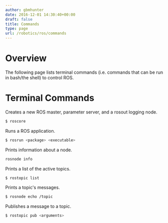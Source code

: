 ```yaml
---
author: gbmhunter
date: 2016-12-01 14:30:40+00:00
draft: false
title: Commands
type: page
url: /robotics/ros/commands
---
```


# Overview

The following page lists terminal commands (i.e. commands that can be run in bash/the shell) to control ROS.

# Terminal Commands

Creates a new ROS master, parameter server, and a rosout logging node.

```sh    
$ roscore
```

Runs a ROS application.

```sh
$ rosrun <package> <executable> 
```

Prints information about a node.

```sh    
rosnode info
```

Prints a list of the active topics.

```sh    
$ rostopic list
```

Prints a topic's messages.

```sh    
$ rosnode echo /topic
```

Publishes a message to a topic.

```sh    
$ rostopic pub <arguments>
```